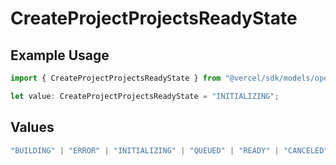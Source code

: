# CreateProjectProjectsReadyState

## Example Usage

```typescript
import { CreateProjectProjectsReadyState } from "@vercel/sdk/models/operations";

let value: CreateProjectProjectsReadyState = "INITIALIZING";
```

## Values

```typescript
"BUILDING" | "ERROR" | "INITIALIZING" | "QUEUED" | "READY" | "CANCELED"
```